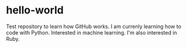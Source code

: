 # hello-world
Test repository to learn how GitHub works.
I am currenly learning how to code with Python. Interested in machine learning.
I'm also interested in Ruby.
